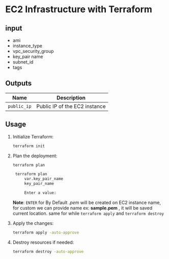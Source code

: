 # EC2 Infrastructure with Terraform

## input
- ami
- instance_type
- vpc_security_group
- key_pair name
- subnet_id
- tags

## Outputs
| Name               | Description                        |
|--------------------|----------------------------------|
| `public_ip`        | Public IP of the EC2 instance    |

## Usage
1. Initialize Terraform:
   ```sh
   terraform init
   ```
2. Plan the deployment:
   ```sh
   terraform plan
   ```
   ```sh
    terraform plan
        var.key_pair_name
        key_pair_name

        Enter a value:
   ```
   **Note**: ``ENTER`` for By Default *.pem* will be created on EC2 instance name, for custom we can provide name ex: **sample.pem** , it will be saved current location. same for while ``terraform apply`` and ``terraform destroy``

3. Apply the changes:
   ```sh
   terraform apply -auto-approve
   ```
4. Destroy resources if needed:
   ```sh
   terraform destroy -auto-approve
   ```

